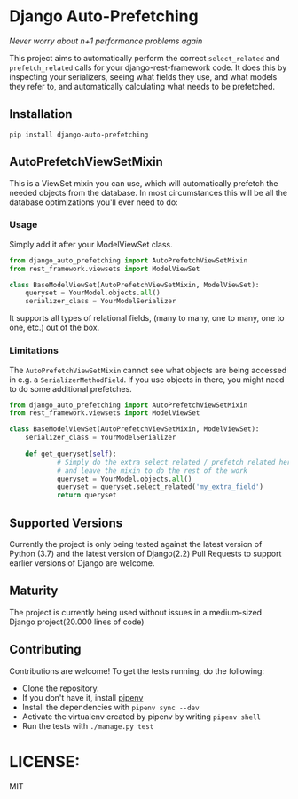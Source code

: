 
# Django Auto-Prefetching
*Never worry about n+1 performance problems again*

This project aims to automatically perform the correct `select_related` and `prefetch_related`
calls for your django-rest-framework code. It does this by inspecting your serializers, seeing what fields
they use, and what models they refer to, and automatically calculating what needs to be prefetched.

## Installation
`pip install django-auto-prefetching`

## AutoPrefetchViewSetMixin
This is a ViewSet mixin you can use, which will automatically prefetch the needed objects from the database.
In most circumstances this will be all the database optimizations you'll ever need to do:

### Usage
Simply add it after your ModelViewSet class.

```python
from django_auto_prefetching import AutoPrefetchViewSetMixin
from rest_framework.viewsets import ModelViewSet

class BaseModelViewSet(AutoPrefetchViewSetMixin, ModelViewSet):
    queryset = YourModel.objects.all()
    serializer_class = YourModelSerializer
```
It supports all types of relational fields, (many to many, one to many, one to one, etc.) out of the box.

### Limitations
The `AutoPrefetchViewSetMixin` cannot see what objects are being accessed in e.g. a `SerializerMethodField`.
If you use objects in there, you might need to do some additional prefetches.

```python
from django_auto_prefetching import AutoPrefetchViewSetMixin
from rest_framework.viewsets import ModelViewSet

class BaseModelViewSet(AutoPrefetchViewSetMixin, ModelViewSet):
    serializer_class = YourModelSerializer
    
    def get_queryset(self):
            # Simply do the extra select_related / prefetch_related here
            # and leave the mixin to do the rest of the work
            queryset = YourModel.objects.all()
            queryset = queryset.select_related('my_extra_field')
            return queryset

```

## Supported Versions
Currently the project is only being tested against the latest version of Python (3.7) and the latest version of Django(2.2)
Pull Requests to support earlier versions of Django are welcome.

## Maturity
The project is currently being used without issues in a medium-sized Django project(20.000 lines of code)

## Contributing
Contributions are welcome! To get the tests running, do the following:
- Clone the repository.
- If you don't have it, install [pipenv](https://docs.pipenv.org/en/latest/install/#installing-pipenv)
- Install the dependencies with `pipenv sync --dev`
- Activate the virtualenv created by pipenv by writing `pipenv shell`
- Run the tests with `./manage.py test`   

# LICENSE:
MIT